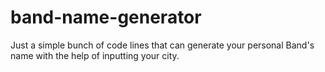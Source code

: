 # band-name-generator

Just a simple bunch of code lines that can generate your personal Band's name with the help of inputting your city.
